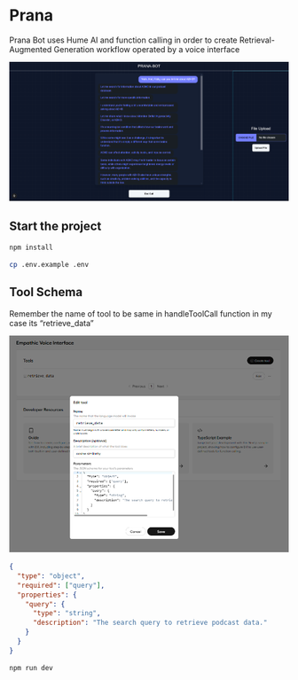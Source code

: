 # Prana

Prana Bot uses Hume AI and function calling in order to create Retrieval-Augmented Generation workflow operated by a voice interface

![chat](./chat.png)

## Start the project

```bash
npm install
```

```bash
cp .env.example .env
```

## Tool Schema

Remember the name of tool to be same in handleToolCall function in my case its “retrieve_data”

![schema](./schema.png)

```json
{
  "type": "object",
  "required": ["query"],
  "properties": {
    "query": {
      "type": "string",
      "description": "The search query to retrieve podcast data."
    }
  }
}
```

```bash
npm run dev
```
